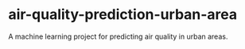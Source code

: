 # air-quality-prediction-urban-area
A machine learning project for predicting air quality in urban areas.
